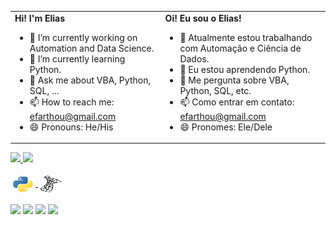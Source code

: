 
<table>
<td>
<strong> Hi! I'm Elias   </strong>
<br>

- 🔭 I’m currently working on Automation and Data Science.
- 🌱 I’m currently learning Python.
- 💬 Ask me about VBA, Python, SQL, ...
- 📫 How to reach me: efarthou@gmail.com
- 😄 Pronouns: He/His
</td>
  
<td>
<strong> Oi! Eu sou o Elias!    </strong>
<br> 

- 🔭 Atualmente estou trabalhando com Automação e Ciência de Dados.
- 🌱 Eu estou aprendendo Python.
- 💬 Me pergunta sobre VBA, Python, SQL, etc.
- 📫 Como entrar em contato: efarthou@gmail.com
- 😄 Pronomes: Ele/Dele
</td>
</table>

<div>
  <a href="https://github.com/EliasArthou">
  <img height="150em" src="https://github-readme-stats.vercel.app/api?username=EliasArthou&show_icons=true&theme=algolia&include_all_commits=true&count_private=true"/> 
  <img height="150em" src="https://github-readme-stats.vercel.app/api/top-langs/?username=EliasArthou&layout=compact&langs_count=7&theme=algolia"/>  
</div>

<div style="display: inline_block"><br>
<img align="center" alt="Elias-Python" height="30" width="40" src="https://raw.githubusercontent.com/devicons/devicon/master/icons/python/python-original.svg">
<img align="center" alt="Elias-SQLSERVER" height="30" width="40" src="https://raw.githubusercontent.com/devicons/devicon/master/icons/microsoftsqlserver/microsoftsqlserver-plain.svg">
  
  
</div>
<br>
<div>
  <a href = "mailto:efarthou@gmail.com"><img src=https://img.shields.io/badge/Gmail-D14836?style=for-the-badge&logo=gmail&logoColor=white target="_blank"></a>
  <a href="https://www.linkedin.com/in/elias-arthou-6911b939/" target="_blank"><img src="https://img.shields.io/badge/-LinkedIn-%230077B5?style=for-the-badge&logo=linkedin&logoColor=white" target="_blank"></a> 
<a href="https://web.facebook.com/efarthou/" target="_blank"><img src="https://img.shields.io/badge/Facebook-1877F2?style=for-the-badge&logo=facebook&logoColor=white" target="_blank"></a>  
<a href="https://github.com/EliasArthou" target="_blank"><img src="https://img.shields.io/badge/GitHub-100000?style=for-the-badge&logo=github&logoColor=white" target="_blank"></a>  
</div>
  
  
